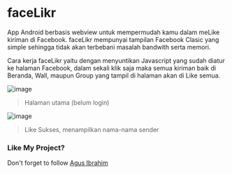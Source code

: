 # faceLikr
App Android berbasis webview untuk mempermudah kamu dalam meLike kiriman di Facebook. faceLikr mempunyai tampilan Facebook Clasic yang simple sehingga tidak akan terbebani masalah bandwith serta memori.

Cara kerja faceLikr yaitu dengan menyuntikan Javascript yang sudah diatur ke halaman Facebook, dalam sekali klik saja maka semua kiriman baik di Beranda, Wall, maupun Group yang tampil di halaman akan di Like semua.

![image](https://scontent-lax3-2.xx.fbcdn.net/v/t31.0-8/fr/cp0/e15/q65/16113304_1198129310274747_1965198324586790831_o.png.jpg?efg=eyJpIjoiYiJ9&oh=d422fc884dd81f385d9da1d417a085e1&oe=59149C5D)
> Halaman utama (belum login)

![image](https://scontent-lax3-2.xx.fbcdn.net/v/t31.0-8/fr/cp0/e15/q65/16107221_1240863186006591_2573313923721340796_o.jpg?efg=eyJpIjoiYiJ9&oh=729d7c951825e3e2bcf447a6742b5fba&oe=5910446B)
> Like Sukses, menampilkan nama-nama sender

### Like My Project?
Don't forget to follow [Agus Ibrahim](http://fb.me/mynameisagoes)
